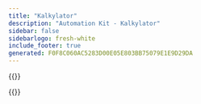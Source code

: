```yaml
---
title: "Kalkylator"
description: "Automation Kit - Kalkylator"
sidebar: false
sidebarlogo: fresh-white
include_footer: true
generated: F0F8C060AC5283D00E05E803BB75079E1E9D29DA
---
```

{{<questions name="/content/sv/calculator.json" completed="" showNavigationButtons=true registerJavaScript="getItemPrice,botTotal,migrationTotal" locale="sv">}}
<script>
window.getItemPrice = getItemPrice = function (params) {
  var rowType = !!this.row
    ? this.row.getQuestionByColumnName('type')
    : null;

    var modeType = !!this.row
    ? this.row.getQuestionByColumnName('mode')
    : null;
  // if we can't find a question inside the cell (by row and column name) then return
  if (! rowType || ! modeType) 
    return 0;
  
  // get the selected item/choice
  var selectedType = rowType.selectedItem;

  if ( selectedType == null ) {
    // return 0 if a user did not select the item yet.
    return 0
  }

  var modeType = modeType.selectedItem;

  if ( modeType == null ) {
    // return 0 if a user did not select the item yet.
    return 0
  }

  switch ( selectedType.value ) {
    case "Trial":
        return 0;
    case "User":
        switch ( modeType.value ) {
            case "Attended":
                return 40;
                break;
            case "Unattended":
                return 190;
                break;
            case "Cloud":
                return 15;
            default:
                return "";
        }
        break;
    case "Flow":
        switch ( modeType.value ) {
            case "Attended":
                return "";
                break;
            case "Unattended":
                return (150 * 5) + (5 * 100);
                break;
             case "Cloud":
                return (5 * 100);
                break;
            default:
                return "";
        }
        break
    case "Extra Flow":
        switch ( modeType.value ) {
            case "Attended":
                return "";
                break;
            case "Unattended":
                return 150 + 100;
                break;
             case "Cloud":
                return 100;
                break;
        }
        break;
  }
};
window.botTotal = function(row) {
    if ( row == null || row.length == 0 || row[0] == null || row[0].percentage == null ) {
        return 0;
    }
    let bots =  window.currentSurvey.data['how-many-bots'] + 0;
    return (bots * (row[0].percentage / 100));
}
window.migrationTotal = function(row) {
     if ( row == null || row.length == 0 || row[0] == null || row[0].botsPerMonth == null ) {
      return 0;
    }
    let rowBots = botTotal(row);
    return Math.ceil((rowBots / row[0].botsPerMonth) * 20);
}
window.surveyChanged = function (sender, options) {
    window.currentSurvey = sender;
    var calculateChange = () => {
        let bots = sender.data['how-many-bots'] + 0;
        let percentAttended = sender.data['attended-percentage'] + 0;
        let percentUnattended = sender.data['unattended-percentage'] + 0;
        let attended = bots * ( percentAttended / 100);
        let unattended = bots * ( percentUnattended / 100);
        let items = [];
        if ( attended > 0 ) {
            items.push({service: 'U_RPA_A', quantity: attended})
        }
        if ( unattended > 0 ) {
            items.push({service: 'U_RPA_UA', quantity: unattended})
        }
        sender.setValue('items', items);
        calculatePlan()
    }
    var calculatePlan = () => {
        if ( sender.data['calc-migration-plan'] == false ) {
            return;
        }
        let bots = sender.data['how-many-bots'] + 0;
        let times = sender.data['migration-times']
        let attendedPercentage = sender.data['attended-percentage']
        let unattendedPercentage = sender.data['unattended-percentage']
        let groups = sender.data['migration-groups']
        if ( times == null || groups == null ) {
            return;
        }

        var groupData = {}
        for ( var i = 0; i < groups.length; i++ ) {
            groupData[groups[i].name] = {
                'name': groups[i].name,
                'months': []
            }
        }
        
        for ( var i = 0; i < times.length; i++ ) {
            if ( times[i].group == null || times[i].group.length == 0 ) {
                continue;
            }
            if ( typeof times[i].total === "undefined" ) {
                continue;
            }
            let group = groupData[times[i].group];
            let months = Math.ceil(times[i].total / 20);
           
            while ( months > group.months.length ) {
                group.months.push({
                    'name': group.name + ' ' + (group.months.length + 1),
                    'low': 0,
                    'medium': 0,
                    'high': 0,
                    'attended': 0,
                    'unattended': 0,
                })
            }

            for ( var month = 0; month < months; month++) {
                var botsMigrated = times[i].botsPerMonth
                if (month + 1 == months) {
                    if ( bots > times[i].botsPerMonth ) {
                        botsMigrated = Math.min(botsMigrated, bots - (month * times[i].botsPerMonth));
                    } else {
                        botsMigrated = bots;
                    }
                }
                switch ( times[i].complexity ) {
                    case "low":
                        group.months[month].low += botsMigrated;
                        break;
                    case "medium":
                        group.months[month].medium += botsMigrated;
                        break;
                    case "high":
                        group.months[month].high += botsMigrated;
                        break;
                }
                group.months[month].attended += Math.round(botsMigrated * (attendedPercentage / 100));
                group.months[month].unattended += Math.round(botsMigrated * (unattendedPercentage / 100));
            }
            
        }
        var items = [];
        for ( var i = 0; i < groups.length; i++ ) {
            var group = groupData[groups[i].name]
            for ( var month = 0; month < group.months.length; month++ ) {
                items.push(group.months[month]);
            }
        }
        sender.setValue('migration-plan', items);
    }
    switch ( options.name ) {
        case 'how-many-bots':
        case 'attended-percentage':
        case 'unattended-percentage':
            calculateChange();
            break;
        case 'migration-groups':
            var items = []
            if ( options.value != null ) {
                for ( var i = 0; i < options.value.length;i++ ) {
                    if ( typeof options.value[i].name === "string" && options.value[i].name.length > 0 ) {
                        items.push(options.value[i].name);
                    }
                }
            }
            let groups = sender.getQuestionByName('groups')
            if ( typeof groups !== "undefined") {
                groups.choices = items
            }
            break;
        case 'migration-times':
            calculatePlan();
            break;
        case 'sample-scenario':
            switch ( options.value ) {
                case 'migration-single-unattended':
                    sender.setValue('how-many-bots', 1);
                    sender.setValue('attended-percentage', 0);
                    sender.setValue('unattended-percentage', 100);
                    var groups1 = sender.getQuestionByName('groups')
                    if ( typeof groups1 !== "undefined") {
                        groups1.choices = ['Migration']
                    }
                    sender.clearValue('migration-groups')
                    sender.setValue('migration-groups',[
                        {name: 'Migration', description: "Migrate single bot"}
                    ])
                    sender.clearValue('migration-times')
                    sender.setValue('migration-times', [ 
                        {'complexity':'low', 'service':'U_RPA_UA', 'percentage': 100, group: 'Migration', 'botsPerMonth': 1 }
                    ]);
                    sender.clearValue('items')
                    sender.setValue('items',[{'type':'User', 'mode': 'Unattended', 'quantity':1}]);
                    break;
                case 'migration-200':
                    sender.setValue('how-many-bots', 200);
                    sender.setValue('attended-percentage', 90);
                    sender.setValue('unattended-percentage', 10);
                    sender.setValue('bots-per-month-ramp', 5);
                    sender.setValue('bots-per-month-factory', 20);
                    sender.clearValue('migration-groups')
                    var groups2 = sender.getQuestionByName('groups')
                    if ( typeof groups2 !== "undefined") {
                        groups2.choices = ['Ramp Up', 'Factory']
                    }
                    sender.setValue('migration-groups',[
                        {name: 'Ramp Up', description: "Setup migration patterns and engage business units"},
                        {name: 'Factory', description: "Wave deployment model of bots per month"},
                    ])
                    sender.clearValue('migration-times')
                    sender.setValue('migration-times', [
                        {'complexity':'low', 'percentage': 1, group: 'Ramp Up', botsPerMonth: 2 }, 
                        {'complexity':'low', 'percentage': 59,  group: 'Factory', botsPerMonth: 15 }, 
                        {'complexity':'medium', 'percentage': 30, group: 'Factory', botsPerMonth: 20 },
                        {'complexity':'high', 'percentage': 10, group: 'Factory', botsPerMonth: 2 }
                    ]),
                    sender.clearValue('items')
                    sender.setValue('items',[
                        {'type':'User', 'mode': 'Attended', 'quantity':180},
                        {'type':'User', 'mode': 'Unattended', 'quantity':20}
                    ]);
                    break;
            }
            break;
    }
}
</script>
{{</questions>}}
